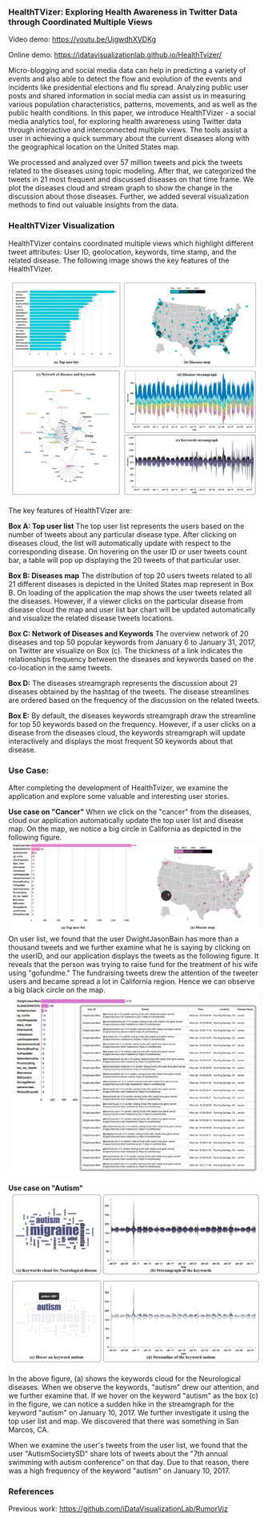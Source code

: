 ### HealthTVizer: Exploring Health Awareness in Twitter Data through Coordinated Multiple Views
<!-- Please click to watch the overview video. -->

<!-- [![ScreenShot](https://github.com/iDataVisualizationLab/DycomDetector/blob/master/images/play-btn.png)](http://www.myweb.ttu.edu/mdykabir/DycomDetectorIntro.mp4) -->

Video demo:  https://youtu.be/UjgwdhXVDKg

Online demo:  https://idatavisualizationlab.github.io/HealthTvizer/

Micro-blogging and social media data can help in predicting a variety of events and also able to detect the flow and evolution of the events and incidents like presidential elections and flu spread. Analyzing public user posts and shared information in social media can assist us in measuring various population characteristics, patterns, movements, and as well as the public health conditions. In this paper, we introduce HealthTVizer - a social media analytics tool, for exploring health awareness using Twitter data through interactive and interconnected multiple views. The tools assist a user in achieving a quick summary about the current diseases along with the geographical location on the United States map. 

We processed and analyzed over 57 million tweets and pick the tweets related to the diseases using topic modeling. After that, we categorized the tweets in 21 most frequent and discussed diseases on that time frame. We plot the diseases cloud and stream graph to show the change in the discussion about those diseases. Further, we added several visualization methods to find out valuable insights from the data. 

### HealthTVizer Visualization

HealthTVizer contains coordinated multiple views which highlight different tweet attributes: User ID, geolocation, keywords, time stamp, and the related disease. The following image shows the key features of the HealthTVizer. 

![ScreenShot](https://raw.githubusercontent.com/iDataVisualizationLab/HealthTvizer/master/images/teaser.png)

The key features of HealthTVizer are:

**Box A: Top user list** 
The top user list represents the users based on the number of tweets about any particular disease type. After clicking on diseases cloud, the list will automatically update with respect to the corresponding disease. On hovering on the user ID or user tweets count bar, a table will pop up displaying the 20 tweets of that particular user.

**Box B: Diseases map** 
The distribution of top 20 users tweets related to all 21 different diseases is depicted in the United States map represent in Box B.  On loading of the application the map shows the user tweets related all the diseases. However, if a viewer clicks on the particular disease from disease cloud the map and user list bar chart will be updated automatically and visualize the related disease tweets locations.  

**Box C: Network of Diseases and Keywords**
 The overview network of 20 diseases and top 50 popular keywords from January 6 to January 31, 2017, on Twitter are visualize on Box (c). The thickness of a link indicates the relationships frequency between the diseases and keywords based on the co-location in the same tweets.  

**Box D:** 
The diseases streamgraph represents the discussion about 21 diseases obtained by the hashtag of the tweets. The disease streamlines are ordered based on the frequency of the discussion on the related tweets. 

**Box E:**
By default, the diseases keywords streamgraph draw the streamline for top 50 keywords based on the frequency. However, if a user clicks on a disease from the diseases cloud, the keywords streamgraph will update interactively and displays the most frequent 50 keywords about that disease. 

### Use Case: 

After completing the development of HealthTvizer, we examine the application and explore some valuable and interesting user stories. 

**Use case on "Cancer"**
When we click on the "cancer" from the diseases, cloud our application automatically update the top user list and disease map. On the map, we notice a big circle in California as depicted in the following figure. 
![ScreenShot](https://raw.githubusercontent.com/iDataVisualizationLab/HealthTvizer/master/images/cancer.png)
On user list, we found that the user DwightJasonBain has more than a thousand tweets and we further examine what he is saying by clicking on the userID, and our application displays the tweets as the following figure. It reveals that the person was trying to raise fund for the treatment of his wife using "gofundme." The fundraising tweets drew the attention of the tweeter users and became spread a lot in California region. Hence we can observe a big black circle on the map. 
![ScreenShot](https://raw.githubusercontent.com/iDataVisualizationLab/HealthTvizer/master/images/cancerHover.png)

**Use case on "Autism"**
![ScreenShot](https://raw.githubusercontent.com/iDataVisualizationLab/HealthTvizer/master/images/autism.png)

In the above figure, (a) shows the keywords cloud for the Neurological diseases. When we observe the keywords, "autism" drew our attention, and we further examine that. If we hover on the keyword "autism" as the box (c) in the figure, we can notice a sudden hike in the streamgraph for the keyword "autism" on January 10, 2017. We further investigate it using the top user list and map. We discovered that there was something in San Marcos, CA. 

When we examine the user's tweets from the user list, we found that the user "AutismSocietySD" share lots of tweets about the "7th annual swimming with autism conference" on that day. Due to that reason, there was a high frequency of the keyword "autism" on January 10, 2017. 

### References
Previous work:  https://github.com/iDataVisualizationLab/RumorViz



